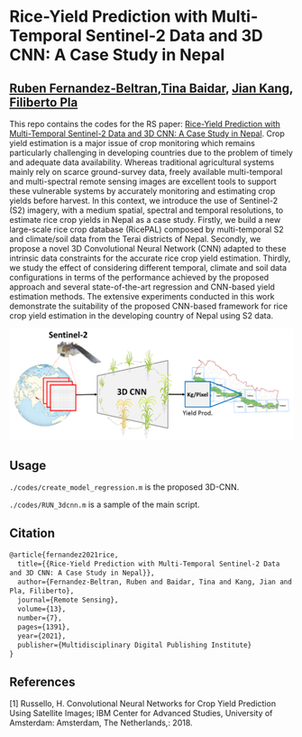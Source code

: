 # Rice-Yield Prediction with Multi-Temporal Sentinel-2 Data and 3D CNN: A Case Study in Nepal

[Ruben Fernandez-Beltran](https://scholar.google.es/citations?user=pdzJmcQAAAAJ&hl=es),[Tina Baidar](https://scholar.google.es/citations?user=C6O3elsAAAAJ&hl=es), [Jian Kang](https://github.com/jiankang1991), [Filiberto Pla](https://scholar.google.es/citations?user=mSSPcAMAAAAJ&hl=es)
---

This repo contains the codes for the RS paper: [Rice-Yield Prediction with Multi-Temporal Sentinel-2 Data and 3D CNN: A Case Study in Nepal](https://www.mdpi.com/2072-4292/13/7/1391). Crop yield estimation is a major issue of crop monitoring which remains particularly challenging in developing countries due to the problem of timely and adequate data availability. Whereas traditional agricultural systems mainly rely on scarce ground-survey data, freely available multi-temporal and multi-spectral remote sensing images are excellent tools to support these vulnerable systems by accurately monitoring and estimating crop yields before harvest. In this context, we introduce the use of Sentinel-2 (S2) imagery, with a medium spatial, spectral and temporal resolutions, to estimate rice crop yields in Nepal as a case study. Firstly, we build a new large-scale rice crop database (RicePAL) composed by multi-temporal S2 and climate/soil data from the Terai districts of Nepal. Secondly, we propose a novel 3D Convolutional Neural Network (CNN) adapted to these intrinsic data constraints for the accurate rice crop yield estimation. Thirdly, we study the effect of considering different temporal, climate and soil data configurations in terms of the performance achieved by the proposed approach and several state-of-the-art regression and CNN-based yield estimation methods. The extensive experiments conducted in this work demonstrate the suitability of the proposed CNN-based framework for rice crop yield estimation in the developing country of Nepal using S2 data.


![alt text](./framework.png)


## Usage

`./codes/create_model_regression.m` is the proposed 3D-CNN.

`./codes/RUN_3dcnn.m` is a sample of the main script.


## Citation

```
@article{fernandez2021rice,
  title={{Rice-Yield Prediction with Multi-Temporal Sentinel-2 Data and 3D CNN: A Case Study in Nepal}},
  author={Fernandez-Beltran, Ruben and Baidar, Tina and Kang, Jian and Pla, Filiberto},
  journal={Remote Sensing},
  volume={13},
  number={7},
  pages={1391},
  year={2021},
  publisher={Multidisciplinary Digital Publishing Institute}
}
```

## References

[1] Russello, H. Convolutional Neural Networks for Crop Yield Prediction Using Satellite Images; IBM Center for Advanced Studies,
University of Amsterdam: Amsterdam, The Netherlands,: 2018.
